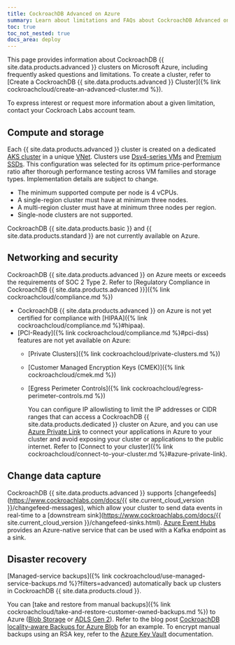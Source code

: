 ```yaml
---
title: CockroachDB Advanced on Azure
summary: Learn about limitations and FAQs about CockroachDB Advanced on Microsoft Azure.
toc: true
toc_not_nested: true
docs_area: deploy
---
```


This page provides information about CockroachDB {{ site.data.products.advanced }} clusters on Microsoft Azure, including frequently asked questions and limitations. To create a cluster, refer to [Create a CockroachDB {{ site.data.products.advanced }} Cluster]({% link cockroachcloud/create-an-advanced-cluster.md %}).

To express interest or request more information about a given limitation, contact your Cockroach Labs account team.

## Compute and storage

Each {{ site.data.products.advanced }} cluster is created on a dedicated [AKS cluster](https://azure.microsoft.com/products/kubernetes-service) in a unique [VNet](https://learn.microsoft.com/azure/virtual-network/virtual-networks-overview). Clusters use [Dsv4-series VMs](https://learn.microsoft.com/azure/virtual-machines/dv4-dsv4-series) and [Premium SSDs](https://learn.microsoft.com/azure/virtual-machines/disks-types#premium-ssds). This configuration was selected for its optimum price-performance ratio after thorough performance testing across VM families and storage types. Implementation details are subject to change.

- The minimum supported compute per node is 4 vCPUs.
- A single-region cluster must have at minimum three nodes.
- A multi-region cluster must have at minimum three nodes per region.
- Single-node clusters are not supported.

CockroachDB {{ site.data.products.basic }} and {{ site.data.products.standard }} are not currently available on Azure.

## Networking and security

CockroachDB {{ site.data.products.advanced }} on Azure meets or exceeds the requirements of SOC 2 Type 2. Refer to [Regulatory Compliance in CockroachDB {{ site.data.products.advanced }}]({% link cockroachcloud/compliance.md %})

- CockroachDB {{ site.data.products.advanced }} on Azure is not yet certified for compliance with [HIPAA]({% link cockroachcloud/compliance.md %}#hipaa).
- [PCI-Ready]({% link cockroachcloud/compliance.md %}#pci-dss) features are not yet available on Azure:
  - [Private Clusters]({% link cockroachcloud/private-clusters.md %})
  - [Customer Managed Encryption Keys (CMEK)]({% link cockroachcloud/cmek.md %})
  - [Egress Perimeter Controls]({% link cockroachcloud/egress-perimeter-controls.md %})

      You can configure IP allowlisting to limit the IP addresses or CIDR ranges that can access a CockroachDB {{ site.data.products.dedicated }} cluster on Azure, and you can use [Azure Private Link](https://learn.microsoft.com/azure/private-link/private-link-overview) to connect your applications in Azure to your cluster and avoid exposing your cluster or applications to the public internet. Refer to [Connect to your cluster]({% link cockroachcloud/connect-to-your-cluster.md %}#azure-private-link).

## Change data capture

CockroachDB {{ site.data.products.advanced }} supports [changefeeds](https://www.cockroachlabs.com/docs/{{ site.current_cloud_version }}/changefeed-messages), which allow your cluster to send data events in real-time to a [downstream sink](https://www.cockroachlabs.com/docs/{{ site.current_cloud_version }}/changefeed-sinks.html). [Azure Event Hubs](https://learn.microsoft.com/azure/event-hubs/azure-event-hubs-kafka-overview) provides an Azure-native service that can be used with a Kafka endpoint as a sink.

## Disaster recovery

[Managed-service backups]({% link cockroachcloud/use-managed-service-backups.md %}?filters=advanced) automatically back up clusters in CockroachDB {{ site.data.products.cloud }}.

You can [take and restore from manual backups]({% link cockroachcloud/take-and-restore-customer-owned-backups.md %}) to Azure ([Blob Storage](https://azure.microsoft.com/products/storage/blobs) or [ADLS Gen 2](https://learn.microsoft.com/azure/storage/blobs/data-lake-storage-introduction)). Refer to the blog post [CockroachDB locality-aware Backups for Azure Blob](https://www.cockroachlabs.com/blog/locality-aware-backups-azure-blob/) for an example. To encrypt manual backups using an RSA key, refer to the [Azure Key Vault](https://learn.microsoft.com/azure/key-vault/keys/about-keys) documentation.

